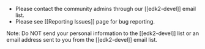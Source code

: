 * Please contact the community admins through our [[edk2-devel]] email list.
* Please see [[Reporting Issues]] page for bug reporting.

Note:
Do NOT send your personal information to the [[edk2-devel]] list or an email address sent to you from the [[edk2-devel]] email list.  